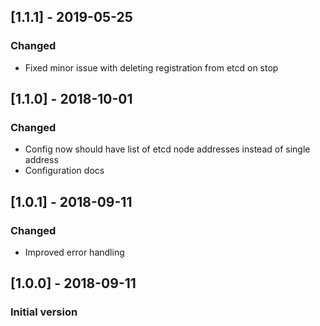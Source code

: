 ## [1.1.1] - 2019-05-25
### Changed
- Fixed minor issue with deleting registration from etcd on stop

## [1.1.0] - 2018-10-01
### Changed
- Config now should have list of etcd node addresses instead of single address
- Configuration docs

## [1.0.1] - 2018-09-11
### Changed
- Improved error handling

## [1.0.0] - 2018-09-11
### Initial version